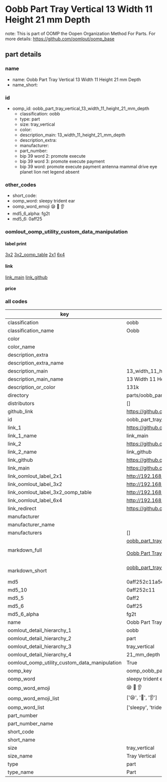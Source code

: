 # Oobb Part Tray Vertical 13 Width 11 Height 21 mm Depth  

note: This is part of OOMP the Oopen Organization Method For Parts. For more details: https://github.com/oomlout/oomp_base

##  part details
  







### name
* name: Oobb Part Tray Vertical 13 Width 11 Height 21 mm Depth
* name_short: 
### id
* oomp_id: oobb_part_tray_vertical_13_width_11_height_21_mm_depth
  * classification: oobb
  * type: part
  * size: tray_vertical
  * color: 
  * description_main: 13_width_11_height_21_mm_depth
  * description_extra: 
  * manufacturer: 
  * part_number: 
  * bip 39 word 2: promote execute
  * bip 39 word 3: promote execute payment
  * bip 39 word: promote execute payment antenna mammal drive eye planet lion net legend absent

### other_codes
* short_code: 
* oomp_word: sleepy trident ear
* oomp_word_emoji :sleepy: :trident: :ear:
* md5_6_alpha: fg2t
* md5_6: 0aff25






### oomlout_oomp_utility_custom_data_manipulation
#### label print
[3x2](http://192.168.1.245:1112/?label=oomp%20fg2t)
[3x2_oomp_table](http://192.168.1.108:1112/?label=oomp%20fg2t)
[2x1](http://192.168.1.242:1112/?label=oomp%20fg2t)
[6x4](http://192.168.1.55:1112/?label=oomp%20fg2t)    

#### link

[link_main](https://github.com/oomlout/oomlout_oomp_version_1_messy/tree/main/parts/oobb_part_tray_vertical_13_width_11_height_21_mm_depth) [link_github](https://github.com/oomlout/oomlout_oomp_version_1_messy/tree/main/parts/oobb_part_tray_vertical_13_width_11_height_21_mm_depth)                             

#### price







### all codes 
| key | value |  
| --- | --- |  
| classification | oobb |  
| classification_name | Oobb |  
| color |  |  
| color_name |  |  
| description_extra |  |  
| description_extra_name |  |  
| description_main | 13_width_11_height_21_mm_depth |  
| description_main_name | 13 Width 11 Height 21 mm Depth |  
| description_or_color | 131k |  
| directory | parts/oobb_part_tray_vertical_13_width_11_height_21_mm_depth |  
| distributors | [] |  
| github_link | https://github.com/oomlout/oomlout_oomp_part_src/tree/main/parts/oobb_part_tray_vertical_13_width_11_height_21_mm_depth |  
| id | oobb_part_tray_vertical_13_width_11_height_21_mm_depth |  
| link_1 | https://github.com/oomlout/oomlout_oomp_version_1_messy/tree/main/parts/oobb_part_tray_vertical_13_width_11_height_21_mm_depth |  
| link_1_name | link_main |  
| link_2 | https://github.com/oomlout/oomlout_oomp_version_1_messy/tree/main/parts/oobb_part_tray_vertical_13_width_11_height_21_mm_depth |  
| link_2_name | link_github |  
| link_github | https://github.com/oomlout/oomlout_oomp_version_1_messy/tree/main/parts/oobb_part_tray_vertical_13_width_11_height_21_mm_depth |  
| link_main | https://github.com/oomlout/oomlout_oomp_version_1_messy/tree/main/parts/oobb_part_tray_vertical_13_width_11_height_21_mm_depth |  
| link_oomlout_label_2x1 | http://192.168.1.242:1112/?label=oomp%20fg2t |  
| link_oomlout_label_3x2 | http://192.168.1.245:1112/?label=oomp%20fg2t |  
| link_oomlout_label_3x2_oomp_table | http://192.168.1.108:1112/?label=oomp%20fg2t |  
| link_oomlout_label_6x4 | http://192.168.1.55:1112/?label=oomp%20fg2t |  
| link_redirect | https://github.com/oomlout/oomlout_oomp_version_1_messy/tree/main/parts/oobb_part_tray_vertical_13_width_11_height_21_mm_depth |  
| manufacturer |  |  
| manufacturer_name |  |  
| manufacturers | [] |  
| markdown_full | [oobb_part_tray_vertical_13_width_11_height_21_mm_depth](none)<br>[](none)<br>[Oobb Part Tray Vertical 13 Width 11 Height 21 Mm Depth](none)<br><br> |  
| markdown_short | [oobb_part_tray_vertical_13_width_11_height_21_mm_depth](none)<br><br> |  
| md5 | 0aff252c11a5ea250d43509d4353cd61 |  
| md5_10 | 0aff252c11 |  
| md5_5 | 0aff2 |  
| md5_6 | 0aff25 |  
| md5_6_alpha | fg2t |  
| name | Oobb Part Tray Vertical 13 Width 11 Height 21 mm Depth |  
| oomlout_detail_hierarchy_1 | oobb |  
| oomlout_detail_hierarchy_2 | part |  
| oomlout_detail_hierarchy_3 | tray_vertical |  
| oomlout_detail_hierarchy_4 | 21_mm_depth |  
| oomlout_oomp_utility_custom_data_manipulation | True |  
| oomp_key | oomp_oobb_part_tray_vertical_13_width_11_height_21_mm_depth |  
| oomp_word | sleepy trident ear |  
| oomp_word_emoji | :sleepy: :trident: :ear: |  
| oomp_word_emoji_list | [':sleepy:', ':trident:', ':ear:'] |  
| oomp_word_list | ['sleepy', 'trident', 'ear'] |  
| part_number |  |  
| part_number_name |  |  
| short_code |  |  
| short_name |  |  
| size | tray_vertical |  
| size_name | Tray Vertical |  
| type | part |  
| type_name | Part |  
